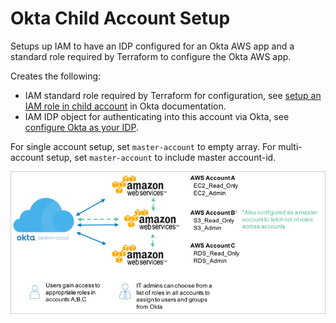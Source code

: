 # Okta Child Account Setup

Setups up IAM to have an IDP configured for an Okta AWS app and a standard role required by Terraform to configure the Okta AWS app. 

Creates the following: 
* IAM standard role required by Terraform for configuration, see [setup an IAM role in child account](https://saml-doc.okta.com/SAML_Docs/How-to-Configure-SAML-2.0-for-Amazon-Web-Service#B-step4) in Okta documentation.
* IAM IDP object for authenticating into this account via Okta, see [configure Okta as your IDP](https://saml-doc.okta.com/SAML_Docs/How-to-Configure-SAML-2.0-for-Amazon-Web-Service#A-step1).

For single account setup, set `master-account` to empty array. For multi-account setup, set `master-account` to include master account-id.
 
![multi](images/okta_multi_account.png)
